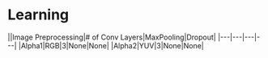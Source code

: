 # Learning

||Image Preprocessing|# of Conv Layers|MaxPooling|Dropout|
|---|---|---|---|
|Alpha1|RGB|3|None|None|
|Alpha2|YUV|3|None|None|
